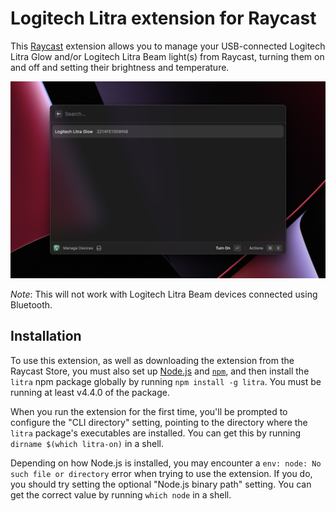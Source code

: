 # Logitech Litra extension for Raycast

This [Raycast](https://www.raycast.com/) extension allows you to manage your USB-connected Logitech Litra Glow and/or Logitech Litra Beam light(s) from Raycast, turning them on and off and setting their brightness and temperature.

![Screenshot](screenshot.png?raw=true)

*Note*: This will not work with Logitech Litra Beam devices connected using Bluetooth.

## Installation

To use this extension, as well as downloading the extension from the Raycast Store, you must also set up [Node.js](https://nodejs.org/en/) and [`npm`](https://www.npmjs.com/), and then install the `litra` npm package globally by running `npm install -g litra`. You must be running at least v4.4.0 of the package.

When you run the extension for the first time, you'll be prompted to configure the "CLI directory" setting, pointing to the directory where the `litra` package's executables are installed. You can get this by running `dirname $(which litra-on)` in a shell.

Depending on how Node.js is installed, you may encounter a `env: node: No such file or directory` error when trying to use the extension. If you do, you should try setting the optional "Node.js binary path" setting. You can get the correct value by running `which node` in a shell.
